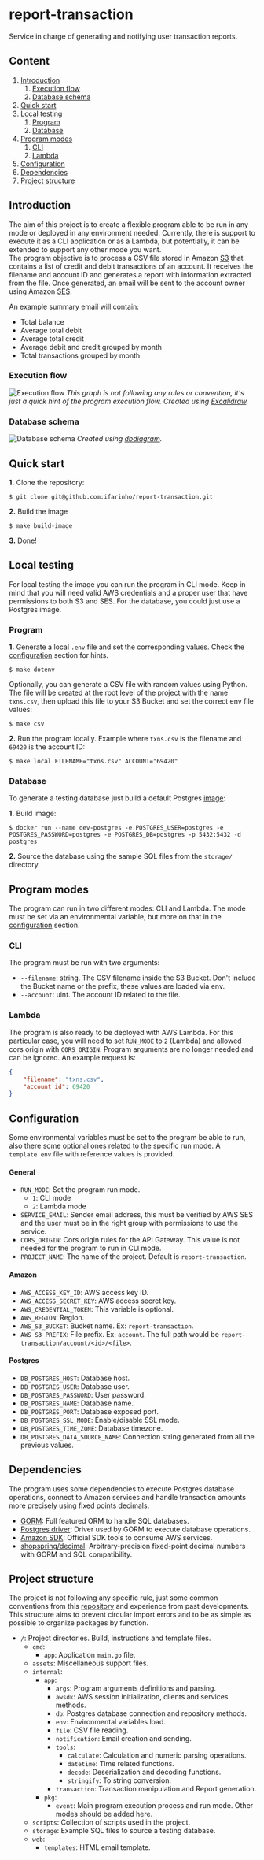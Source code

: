 # report-transaction

Service in charge of generating and notifying user transaction reports.

## Content

1. [Introduction](#introduction)
   1. [Execution flow](#execution-flow)
   2. [Database schema](#database-schema)
2. [Quick start](#quick-start)
3. [Local testing](#local-testing)
   1. [Program](#program)
   2. [Database](#database)
4. [Program modes](#program-modes)
	1. [CLI](#cli)
	2. [Lambda](#lambda)
5. [Configuration](#configuration)
6. [Dependencies](#dependencies)
7. [Project structure](#project-structure)


## Introduction

The aim of this project is to create a flexible program able to be run in any mode or deployed in any environment 
needed. Currently, there is support to execute it as a CLI application or as a Lambda, but potentially, it can be 
extended to support any other mode you want. <br>
The program objective is to process a CSV file stored in Amazon [S3](https://aws.amazon.com/s3/) that contains a list of 
credit and debit transactions of an account. It receives the filename and account ID and generates a report with 
information extracted from the file. Once generated, an email will be sent to the account owner using Amazon 
[SES](https://aws.amazon.com/ses/). <br>

An example summary email will contain:
- Total balance
- Average total debit
- Average total credit
- Average debit and credit grouped by month
- Total transactions grouped by month

### Execution flow
![Execution flow](./assets/execution_flow.png "Execution flow")
_This graph is not following any rules or convention, it's just a quick hint of the program execution flow. Created
using [Excalidraw](https://excalidraw.com/)._

### Database schema
![Database schema](./assets/database_schema.png "Database schema")
_Created using [dbdiagram](https://dbdiagram.io/home)._

## Quick start

**1.** Clone the repository:

```shell
$ git clone git@github.com:ifarinho/report-transaction.git
```

**2.** Build the image
```shell
$ make build-image
```

**3.** Done!

## Local testing

For local testing the image you can run the program in CLI mode. Keep in mind that you will need valid AWS credentials
and a proper user that have permissions to both S3 and SES. For the database, you could just use a Postgres image.

### Program

**1.** Generate a local `.env` file and set the corresponding values. Check the [configuration](#configuration) section
for hints.

```shell
$ make dotenv
```

Optionally, you can generate a CSV file with random values using Python. The file will be created at the root level of 
the project with the name `txns.csv`, then upload this file to your S3 Bucket and set the correct env file values:

```shell
$ make csv
```

**2.** Run the program locally. Example where `txns.csv` is the filename and `69420` is the account ID:

```shell
$ make local FILENAME="txns.csv" ACCOUNT="69420"
```

### Database

To generate a testing database just build a default Postgres [image](https://hub.docker.com/_/postgres):

**1.** Build image:

```shell
$ docker run --name dev-postgres -e POSTGRES_USER=postgres -e POSTGRES_PASSWORD=postgres -e POSTGRES_DB=postgres -p 5432:5432 -d postgres
```

**2.** Source the database using the sample SQL files from the `storage/` directory.

## Program modes

The program can run in two different modes: CLI and Lambda. The mode must be set via an environmental variable, but 
more on that in the [configuration](#configuration-and-environmental-variables) section.

### CLI

The program must be run with two arguments:
- `--filename`: string. The CSV filename inside the S3 Bucket. Don't include the Bucket name or the prefix, these values
are loaded via env.
- `--account`: uint. The account ID related to the file.

### Lambda

The program is also ready to be deployed with AWS Lambda. For this particular case, you will need to set `RUN_MODE` to 
`2` (Lambda) and allowed cors origin with `CORS_ORIGIN`. Program arguments are no longer needed and can be ignored.
An example request is:

```json
{
	"filename": "txns.csv",
	"account_id": 69420
}
```

## Configuration

Some environmental variables must be set to the program be able to run, also there some optional ones related to the
specific run mode. A `template.env` file with reference values is provided.

#### General

- `RUN_MODE`: Set the program run mode.
  - `1`: CLI mode
  - `2`: Lambda mode
- `SERVICE_EMAIL`: Sender email address, this must be verified by AWS SES and the user must be in the right group with 
permissions to use the service.
- `CORS_ORIGIN`: Cors origin rules for the API Gateway. This value is not needed for the program to run in CLI mode.
- `PROJECT_NAME`: The name of the project. Default is `report-transaction`.

#### Amazon

- `AWS_ACCESS_KEY_ID`: AWS access key ID.
- `AWS_ACCESS_SECRET_KEY`: AWS access secret key.
- `AWS_CREDENTIAL_TOKEN`: This variable is optional.
- `AWS_REGION`: Region.
- `AWS_S3_BUCKET`: Bucket name. Ex: `report-transaction`.
- `AWS_S3_PREFIX`: File prefix. Ex: `account`. The full path would be `report-transaction/account/<id>/<file>`.

#### Postgres

- `DB_POSTGRES_HOST`: Database host.
- `DB_POSTGRES_USER`: Database user.
- `DB_POSTGRES_PASSWORD`: User password.
- `DB_POSTGRES_NAME`: Database name.
- `DB_POSTGRES_PORT`: Database exposed port.
- `DB_POSTGRES_SSL_MODE`: Enable/disable SSL mode.
- `DB_POSTGRES_TIME_ZONE`: Database timezone.
- `DB_POSTGRES_DATA_SOURCE_NAME`: Connection string generated from all the previous values.

## Dependencies

The program uses some dependencies to execute Postgres database operations, connect to Amazon services and handle 
transaction amounts more precisely using fixed points decimals.

- [GORM](https://gorm.io/): Full featured ORM to handle SQL databases.
- [Postgres driver](https://github.com/go-gorm/postgres): Driver used by GORM  to execute database operations.
- [Amazon SDK](https://github.com/aws/aws-sdk-go): Official SDK tools to consume AWS services.
- [shopspring/decimal](https://github.com/shopspring/decimal): Arbitrary-precision fixed-point decimal numbers with GORM
and SQL compatibility.

## Project structure

The project is not following any specific rule, just some common conventions from this 
[repository](https://github.com/golang-standards/project-layout) and experience from past developments. This structure
aims to prevent circular import errors and to be as simple as possible to organize packages by function.

- `/`: Project directories. Build, instructions and template files.
  - `cmd`:
    - `app`: Application `main.go` file.
  - `assets`: Miscellaneous support files.
  - `internal`:
    - `app`:
      - `args`: Program arguments definitions and parsing.
      - `awsdk`: AWS session initialization, clients and services methods.
      - `db`: Postgres database connection and repository methods.
      - `env`: Environmental variables load.
      - `file`: CSV file reading.
      - `notification`: Email creation and sending.
      - `tools`:
        - `calculate`: Calculation and numeric parsing operations.
        - `datetime`: Time related functions.
        - `decode`: Deserialization and decoding functions.
        - `stringify`: To string conversion.
      - `transaction`: Transaction manipulation and Report generation.
    - `pkg`:
      - `event`: Main program execution process and run mode. Other modes should be added here.
  - `scripts`: Collection of scripts used in the project.
  - `storage`: Example SQL files to source a testing database.
  - `web`:
    - `templates`: HTML email template.
